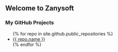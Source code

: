 ## Welcome to Zanysoft

### My GitHub Projects
<ul>
  {% for repo in site.github.public_repositories %}
    <li><a href="{{ repo.html_url }}">{{ repo.name }}</a></li>
  {% endfor %}
</ul>

